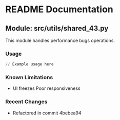 # README Documentation

## Module: src/utils/shared_43.py

This module handles performance bugs operations.

### Usage

```python
// Example usage here
```

### Known Limitations

- UI freezes Poor responsiveness

### Recent Changes

- Refactored in commit 4bebea94
